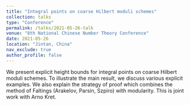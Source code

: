 ```yaml
---
title: "Integral points on coarse Hilbert moduli schemes"
collection: talks
type: "Conference"
permalink: /talks/2021-05-26-talk
venue: "8th National Chinese Number Theory Conference"
date: 2021-05-26
location: "Jintan, China"
nav_exclude: true
author_profile: false
---
```


We present explicit height bounds for integral points on coarse Hilbert moduli schemes. To illustrate the main result, we discuss various explicit examples. We also explain the strategy of proof which combines the method of Faltings (Arakelov, Parsin, Szpiro) with modularity. This is joint work with Arno Kret.
